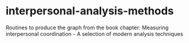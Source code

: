 # interpersonal-analysis-methods
Routines to produce the graph from the book chapter: Measuring interpersonal coordination - A selection of modern analysis techniques
